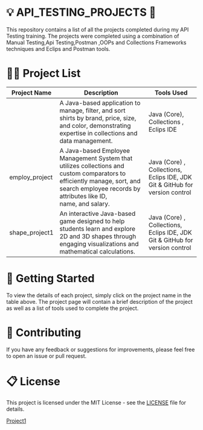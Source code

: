 # 💡 API_TESTING_PROJECTS 🎉
This repository contains a list of all the projects completed during my API Testing training. The projects were completed using a combination of Manual Testing,Api Testing,Postman ,OOPs and Collections Frameworks techniques and Eclips and Postman tools.

# 👩‍💻 Project List

| Project Name | Description | Tools Used |
|--------------|-------------|------------|
|   | A Java-based application to manage, filter, and sort shirts by brand, price, size, and color, demonstrating expertise in collections and data management.|Java (Core), Collections , Eclips IDE|
| employ_project    | A Java-based Employee Management System that utilizes collections and custom comparators to efficiently manage, sort, and search employee records by attributes like ID, name, and salary. |Java (Core) , Collections, Eclips IDE, JDK Git & GitHub for version control |
| shape_project1  | An interactive Java-based game designed to help students learn and explore 2D and 3D shapes through engaging visualizations and mathematical calculations. |Java (Core) , Collections, Eclips IDE, JDK Git & GitHub for version control |


# 🚀 Getting Started
To view the details of each project, simply click on the project name in the table above. The project page will contain a brief description of the project as well as a list of tools used to complete the project.
# 🤝 Contributing
If you have any feedback or suggestions for improvements, please feel free to open an issue or pull request.
# 📋 License
This project is licensed under the MIT License - see the [LICENSE](LICENSE) file for details.

[Project1](./Project-1/ReadME.md)


